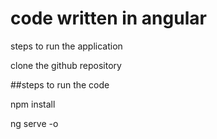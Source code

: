 # code written in angular

steps to run the application

clone the github repository

##steps to run the code

npm install

ng serve -o


